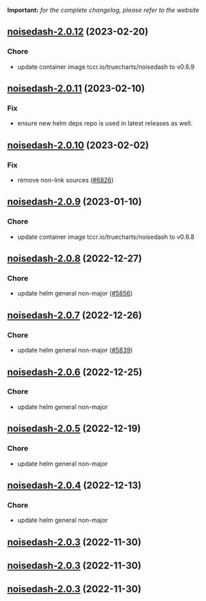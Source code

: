 **Important:**
*for the complete changelog, please refer to the website*




## [noisedash-2.0.12](https://github.com/truecharts/charts/compare/noisedash-2.0.11...noisedash-2.0.12) (2023-02-20)

### Chore

- update container image tccr.io/truecharts/noisedash to v0.6.9
  
  


## [noisedash-2.0.11](https://github.com/truecharts/charts/compare/noisedash-2.0.10...noisedash-2.0.11) (2023-02-10)

### Fix

- ensure new helm deps repo is used in latest releases as well.
  
  


## [noisedash-2.0.10](https://github.com/truecharts/charts/compare/noisedash-2.0.9...noisedash-2.0.10) (2023-02-02)

### Fix

- remove non-link sources ([#6826](https://github.com/truecharts/charts/issues/6826))
  
  


## [noisedash-2.0.9](https://github.com/truecharts/charts/compare/noisedash-2.0.8...noisedash-2.0.9) (2023-01-10)

### Chore

- update container image tccr.io/truecharts/noisedash to v0.6.8
  
  


## [noisedash-2.0.8](https://github.com/truecharts/charts/compare/noisedash-2.0.7...noisedash-2.0.8) (2022-12-27)

### Chore

- update helm general non-major ([#5856](https://github.com/truecharts/charts/issues/5856))
  
  


## [noisedash-2.0.7](https://github.com/truecharts/charts/compare/noisedash-2.0.6...noisedash-2.0.7) (2022-12-26)

### Chore

- update helm general non-major ([#5839](https://github.com/truecharts/charts/issues/5839))
  
  


## [noisedash-2.0.6](https://github.com/truecharts/charts/compare/noisedash-2.0.5...noisedash-2.0.6) (2022-12-25)

### Chore

- update helm general non-major
  
  


## [noisedash-2.0.5](https://github.com/truecharts/charts/compare/noisedash-2.0.4...noisedash-2.0.5) (2022-12-19)

### Chore

- update helm general non-major
  
  


## [noisedash-2.0.4](https://github.com/truecharts/charts/compare/noisedash-2.0.3...noisedash-2.0.4) (2022-12-13)

### Chore

- update helm general non-major
  
  


## [noisedash-2.0.3](https://github.com/truecharts/charts/compare/noisedash-2.0.2...noisedash-2.0.3) (2022-11-30)




## [noisedash-2.0.3](https://github.com/truecharts/charts/compare/noisedash-2.0.2...noisedash-2.0.3) (2022-11-30)




## [noisedash-2.0.3](https://github.com/truecharts/charts/compare/noisedash-2.0.2...noisedash-2.0.3) (2022-11-30)


